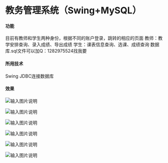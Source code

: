 # 教务管理系统（Swing+MySQL）

#### 功能
目前有教师和学生两种身份，根据不同的账户登录，跳转的相应的页面
教师：教学安排查询、录入成绩、导出成绩
学生：课表信息查询、选课、成绩查询
数据库.sql文件可以加Q：1282975524找我要

#### 所用技术
Swing
JDBC连接数据库

#### 效果
![输入图片说明](https://images.gitee.com/uploads/images/2020/1217/154717_7471cae4_7437701.png "截屏2020-12-09 上午11.38.31.png")

![输入图片说明](https://images.gitee.com/uploads/images/2020/1217/154732_cf595e01_7437701.png "截屏2020-12-09 上午11.39.01.png")

![输入图片说明](https://images.gitee.com/uploads/images/2020/1217/154755_c0f56671_7437701.png "截屏2020-12-09 上午11.39.12.png")

![输入图片说明](https://images.gitee.com/uploads/images/2020/1217/154816_a0a03b34_7437701.png "截屏2020-12-09 上午11.39.25.png")

![输入图片说明](https://images.gitee.com/uploads/images/2020/1217/154834_40e0c925_7437701.png "截屏2020-12-09 下午5.54.24.png")

![输入图片说明](https://images.gitee.com/uploads/images/2020/1217/154845_8cf79c46_7437701.png "截屏2020-12-09 下午5.54.54.png")

